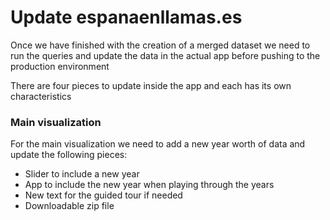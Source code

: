 Update espanaenllamas.es
========================

Once we have finished with the creation of a merged dataset we need to run the queries and update the data in the actual app before pushing to the production environment

There are four pieces to update inside the app and each has its own characteristics

### Main visualization

For the main visualization we need to add a new year worth of data and update the following pieces:

* Slider to include a new year
* App to include the new year when playing through the years
* New text for the guided tour if needed
* Downloadable zip file